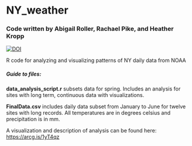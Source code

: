 # NY_weather
### Code written by Abigail Roller, Rachael Pike, and Heather Kropp

[![DOI](https://zenodo.org/badge/298311743.svg)](https://zenodo.org/badge/latestdoi/298311743)

R code for analyzing and visualizing patterns of NY daily data from NOAA


##### Guide to files:

**data_analysis_script.r** subsets data for spring. Includes an analysis for sites with long term, continuous data with visualizations.

**FinalData.csv** includes daily data subset from January to June for twelve sites with long records. All temperatures are in degrees celsius and precipitation is in mm. 

A visualization and description of analysis can be found here: https://arcg.is/1yT4qz

